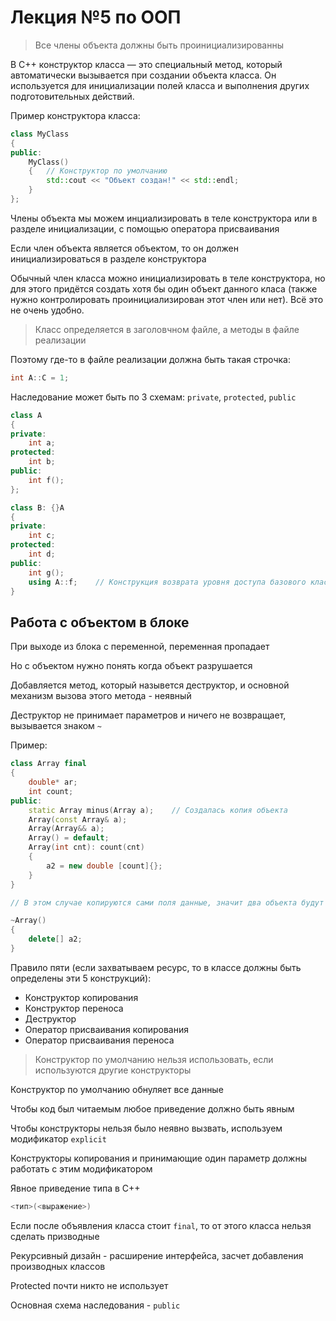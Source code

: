 # Лекция №5 по ООП
>Все члены объекта должны быть проинициализированны

В C++ конструктор класса — это специальный метод, который автоматически вызывается при создании объекта класса. Он используется для инициализации полей класса и выполнения других подготовительных действий.

Пример конструктора класса:

```C++
class MyClass
{
public:
    MyClass()
    {   // Конструктор по умолчанию
        std::cout << "Объект создан!" << std::endl;
    }
};
```

Члены объекта мы можем инциализировать в теле конструктора или в разделе инициализации, с помощью оператора присваивания

Если член объекта является объектом, то он должен инициализироваться в разделе конструктора

Обычный член класса можно инициализировать в теле конструктора, но для этого придётся создать хотя бы один объект данного класа (также нужно контролировать проинициализирован этот член или нет). Всё это не очень удобно.

>Класс определяется в заголовчном файле, а методы в файле реализации

Поэтому где-то в файле реализации должна быть такая строчка:

```C++
int A::C = 1;
```

Наследование может быть по 3 схемам: `private`, `protected`, `public`

```C++
class A
{
private:
    int a;
protected:
    int b;
public:
    int f();
};

class B: {}A
{
private:
    int c;
protected:
    int d;
public:
    int g();
    using A::f;    // Конструкция возврата уровня доступа базового класса
}
```

## Работа с объектом в блоке

При выходе из блока с переменной, переменная пропадает

Но с объектом нужно понять когда объект разрушается

Добавляется метод, который назывется деструктор, и основной механизм вызова этого метода - неявный

Деструктор не принимает параметров и ничего не возвращает, вызывается знаком `~`

Пример:

```C++
class Array final
{
    double* ar;
    int count;
public:
    static Array minus(Array a);    // Создалась копия объекта
    Array(const Array& a);
    Array(Array&& a);
    Array() = default;
    Array(int cnt): count(cnt)
    {
        a2 = new double [count]{};
    }
}

// В этом случае копируются сами поля данные, значит два объекта будут ссылаться на одну и ту же область памяти

~Array()
{
    delete[] a2;
}
```

Правило пяти (если захватываем ресурс, то в классе должны быть определены эти 5 конструкций):

* Конструктор копирования
* Конструктор переноса
* Деструктор
* Оператор присваивания копирования
* Оператор присваивания переноса

>Конструктор по умолчанию нельзя использовать, если используются другие конструкторы

Конструктор по умолчанию обнуляет все данные

Чтобы код был читаемым любое приведение должно быть явным

Чтобы конструкторы нельзя было неявно вызвать, используем модификатор `explicit`

Конструкторы копирования и принимающие один параметр должны работать с этим модификатором

Явное приведение типа в C++

```C++
<тип>(<выражение>)
```

Если после объявления класса стоит `final`, то от этого класса нельзя сделать призводные

Рекурсивный дизайн - расширение интерфейса, засчет добавления производных классов

Protected почти никто не использует

Основная схема наследования - `public`